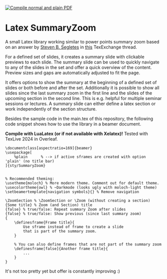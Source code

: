 [![Compile normal and plain PDF](https://github.com/ValentinHerrmann/Latex_SummaryZoom/actions/workflows/Release.yml/badge.svg)](https://github.com/ValentinHerrmann/Latex_SummaryZoom/actions/workflows/Release.yml)

# Latex SummaryZoom
A small Latex library working similar to power points summary zoom based on an answer by [Steven B. Segletes](https://tex.stackexchange.com/users/25858/steven-b-segletes) in [this](https://tex.stackexchange.com/questions/224267/how-to-include-a-preview-of-next-slide-in-beamers-speaker-notes) TexExchange thread.

For a defined set of slides, it creates a summary slide with clickable previews to each slide. The summary slide can be used to quickly navigate to any of the slides in the set and offer a quick overview of the content. Preview sizes and gaps are automatically adjusted to fit the page.

It offers options to show the summary at the beginning of a defined set of slides or both before and after the set. Additionally it is possible to show all slides since the last summary zoom in the first line and the slides of the upcoming section in the second line. This is e.g. helpful for multiple seminar sessions or lectures. A summary slide can either define a latex section or work independently of the section structure.

Besides the sample code in the main.tex of this repository, the following code snippet shows how to use the library in a beamer document.

**Compile with LuaLatex (or if not available with Xelatex)!**
Tested with TexLive 2024 in Overleaf.

```Tex
\documentclass[aspectratio=169]{beamer}
\usepackage[
    %plain      % --> if active sframes are created with option 'plain' (no title bar)
]{sty/SummaryZoom}


% Recommended theming:
\usetheme{moloch} % More modern theme. Comment out for default theme. 
\usecolortheme{owl} % ~Darkmode (looks ugly with moloch-light theme)
\setbeamertemplate{navigation symbols}{} % Remove navigation 

\ZoomSection % \ZoomSection or \Zoom (without creating a section)
{Some title} % Zoom (and Section) title
{false} % true/false: Repeat summary Zoom after slides 
{false} % true/false: Show previous (since last summary zoom)
{
    \definesframe{Frame title}{
        Use sframe instead of frame to create a slide
        that is part of the summary zoom.
    }
    
    % You can also define frames that are not part of the summary zoom
    \definesframe[false]{Another frame title}{
        ...
    }
}
```



It's not too pretty yet but offer is constantly improving :)



